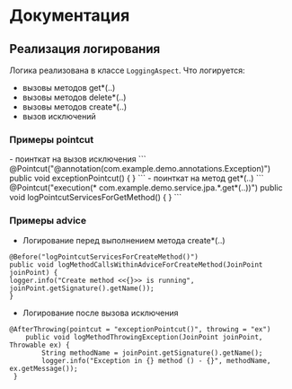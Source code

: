 <h1>Документация</h1>

<h2>Реализация логирования</h2>

Логика реализована в классе `LoggingAspect`.
Что логируется:
- вызовы методов get*(..)
- вызовы методов delete*(..)
- вызовы методов create*(..)
- вызов исключений

<h3>Примеры pointcut</h3>
- поинткат на вызов исключения
```
@Pointcut("@annotation(com.example.demo.annotations.Exception)")
public void exceptionPointcut() {
}
```
- поинткат на метод get*(..)
```
@Pointcut("execution(* com.example.demo.service.jpa.*.get*(..))")
  public void logPointcutServicesForGetMethod() {
}
```
<h3>Примеры advice</h3>

- Логирование перед выполнением метода create*(..)
```
@Before("logPointcutServicesForCreateMethod()")
public void logMethodCallsWithinAdviceForCreateMethod(JoinPoint joinPoint) {
logger.info("Create method <<{}>> is running", joinPoint.getSignature().getName());
}
```
- Логирование после вызова исключения
```
@AfterThrowing(pointcut = "exceptionPointcut()", throwing = "ex")
    public void logMethodThrowingException(JoinPoint joinPoint, Throwable ex) {
        String methodName = joinPoint.getSignature().getName();
        logger.info("Exception in {} method () - {}", methodName, ex.getMessage());
 }
```
